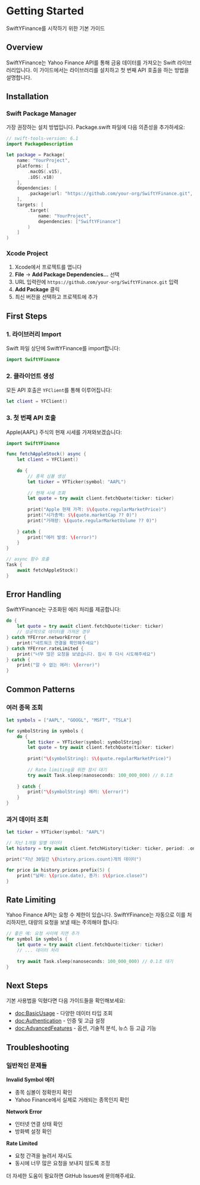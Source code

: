 # Getting Started

SwiftYFinance를 시작하기 위한 기본 가이드

## Overview

SwiftYFinance는 Yahoo Finance API를 통해 금융 데이터를 가져오는 Swift 라이브러리입니다. 이 가이드에서는 라이브러리를 설치하고 첫 번째 API 호출을 하는 방법을 설명합니다.

## Installation

### Swift Package Manager

가장 권장하는 설치 방법입니다. Package.swift 파일에 다음 의존성을 추가하세요:

```swift
// swift-tools-version: 6.1
import PackageDescription

let package = Package(
    name: "YourProject",
    platforms: [
        .macOS(.v15),
        .iOS(.v18)
    ],
    dependencies: [
        .package(url: "https://github.com/your-org/SwiftYFinance.git", from: "1.0.0")
    ],
    targets: [
        .target(
            name: "YourProject",
            dependencies: ["SwiftYFinance"]
        )
    ]
)
```

### Xcode Project

1. Xcode에서 프로젝트를 엽니다
2. **File** → **Add Package Dependencies...** 선택
3. URL 입력란에 `https://github.com/your-org/SwiftYFinance.git` 입력
4. **Add Package** 클릭
5. 최신 버전을 선택하고 프로젝트에 추가

## First Steps

### 1. 라이브러리 Import

Swift 파일 상단에 SwiftYFinance를 import합니다:

```swift
import SwiftYFinance
```

### 2. 클라이언트 생성

모든 API 호출은 `YFClient`를 통해 이루어집니다:

```swift
let client = YFClient()
```

### 3. 첫 번째 API 호출

Apple(AAPL) 주식의 현재 시세를 가져와보겠습니다:

```swift
import SwiftYFinance

func fetchAppleStock() async {
    let client = YFClient()
    
    do {
        // 종목 심볼 생성
        let ticker = YFTicker(symbol: "AAPL")
        
        // 현재 시세 조회
        let quote = try await client.fetchQuote(ticker: ticker)
        
        print("Apple 현재 가격: $\(quote.regularMarketPrice)")
        print("시가총액: $\(quote.marketCap ?? 0)")
        print("거래량: \(quote.regularMarketVolume ?? 0)")
        
    } catch {
        print("에러 발생: \(error)")
    }
}

// async 함수 호출
Task {
    await fetchAppleStock()
}
```

## Error Handling

SwiftYFinance는 구조화된 에러 처리를 제공합니다:

```swift
do {
    let quote = try await client.fetchQuote(ticker: ticker)
    // 성공적으로 데이터를 가져온 경우
} catch YFError.networkError {
    print("네트워크 연결을 확인해주세요")
} catch YFError.rateLimited {
    print("너무 많은 요청을 보냈습니다. 잠시 후 다시 시도해주세요")
} catch {
    print("알 수 없는 에러: \(error)")
}
```

## Common Patterns

### 여러 종목 조회

```swift
let symbols = ["AAPL", "GOOGL", "MSFT", "TSLA"]

for symbolString in symbols {
    do {
        let ticker = YFTicker(symbol: symbolString)
        let quote = try await client.fetchQuote(ticker: ticker)
        
        print("\(symbolString): $\(quote.regularMarketPrice)")
        
        // Rate limiting을 위한 잠시 대기
        try await Task.sleep(nanoseconds: 100_000_000) // 0.1초
        
    } catch {
        print("\(symbolString) 에러: \(error)")
    }
}
```

### 과거 데이터 조회

```swift
let ticker = YFTicker(symbol: "AAPL")

// 지난 1개월 일별 데이터
let history = try await client.fetchHistory(ticker: ticker, period: .oneMonth)

print("지난 30일간 \(history.prices.count)개의 데이터")

for price in history.prices.prefix(5) {
    print("날짜: \(price.date), 종가: $\(price.close)")
}
```

## Rate Limiting

Yahoo Finance API는 요청 수 제한이 있습니다. SwiftYFinance는 자동으로 이를 처리하지만, 대량의 요청을 보낼 때는 주의해야 합니다:

```swift
// 좋은 예: 요청 사이에 지연 추가
for symbol in symbols {
    let quote = try await client.fetchQuote(ticker: ticker)
    // ... 데이터 처리
    
    try await Task.sleep(nanoseconds: 100_000_000) // 0.1초 대기
}
```

## Next Steps

기본 사용법을 익혔다면 다음 가이드들을 확인해보세요:

- <doc:BasicUsage> - 다양한 데이터 타입 조회
- <doc:Authentication> - 인증 및 고급 설정
- <doc:AdvancedFeatures> - 옵션, 기술적 분석, 뉴스 등 고급 기능

## Troubleshooting

### 일반적인 문제들

**Invalid Symbol 에러**
- 종목 심볼이 정확한지 확인
- Yahoo Finance에서 실제로 거래되는 종목인지 확인

**Network Error**
- 인터넷 연결 상태 확인
- 방화벽 설정 확인

**Rate Limited**
- 요청 간격을 늘려서 재시도
- 동시에 너무 많은 요청을 보내지 않도록 조정

더 자세한 도움이 필요하면 GitHub Issues에 문의해주세요.